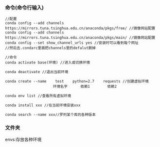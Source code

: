  
### 命令(命令行输入)

    //配置
    conda config --add channels https://mirrors.tuna.tsinghua.edu.cn/anaconda/pkgs/free/ //镜像网站配置
    conda config --add channels https://mirrors.tuna.tsinghua.edu.cn/anaconda/pkgs/main/ //镜像网站配置
    conda config --set show_channel_urls yes //安装时可以看到每个网址
    //然后去.condarc里面把channels里的defalut删掉

    //命令
    conda activate base(环境) //进入或切换环境

    conda deactivate //退出当前环境

    conda create --name    test    python=2.7    requests //创建虚拟环境
                          环境名字      依赖1        依赖2

    conda env list //查看所有虚拟环境
    
    conda install xxx //在当前环境安装xxx

    conda search --name xxx//罗列某个库的各种版本

### 文件夹

envs:存放各种环境

